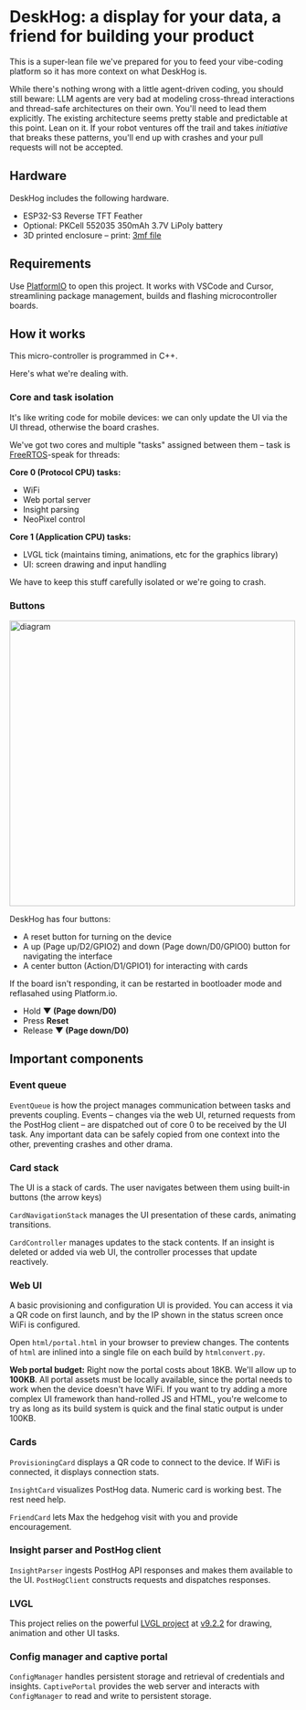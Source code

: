 # DeskHog: a display for your data, a friend for building your product

This is a super-lean file we've prepared for you to feed your vibe-coding platform so it has more context on what DeskHog is. 

While there's nothing wrong with a little agent-driven coding, you should still beware: LLM agents are very bad at modeling cross-thread interactions and thread-safe architectures on their own. You'll need to lead them explicitly. The existing architecture seems pretty stable and predictable at this point. Lean on it. If your robot ventures off the trail and takes *initiative* that breaks these patterns, you'll end up with crashes and your pull requests will not be accepted.

## Hardware

DeskHog includes the following hardware.

- ESP32-S3 Reverse TFT Feather
- Optional: PKCell 552035 350mAh 3.7V LiPoly battery 
- 3D printed enclosure – print: [3mf file](3d-printing)

## Requirements

Use [PlatformIO](https://platformio.org) to open this project. It works with VSCode and Cursor, streamlining package management, builds and flashing microcontroller boards.

## How it works

This micro-controller is programmed in C++. 

Here's what we're dealing with.

### Core and task isolation

It's like writing code for mobile devices: we can only update the UI via the UI thread, otherwise the board crashes.

We've got two cores and multiple "tasks" assigned between them – task is [FreeRTOS](https://github.com/espressif/arduino-esp32/tree/master/libraries/ESP32/examples/FreeRTOS/BasicMultiThreading)-speak for threads:

**Core 0 (Protocol CPU) tasks:**
- WiFi
- Web portal server
- Insight parsing
- NeoPixel control

**Core 1 (Application CPU) tasks:**
- LVGL tick (maintains timing, animations, etc for the graphics library) 
- UI: screen drawing and input handling

We have to keep this stuff carefully isolated or we're going to crash.

### Buttons

<img width="500" alt="diagram" src="https://github.com/user-attachments/assets/14ea2440-90d8-4540-bebb-045c18fbbc99" />

DeskHog has four buttons:

- A reset button for turning on the device
- A up (Page up/D2/GPIO2) and down (Page down/D0/GPIO0) button for navigating the interface
- A center button (Action/D1/GPIO1) for interacting with cards

If the board isn't responding, it can be restarted in bootloader mode and reflasahed using Platform.io. 

- Hold **▼ (Page down/D0)**
- Press **Reset**
- Release **▼ (Page down/D0)**

## Important components

### Event queue

`EventQueue` is how the project manages communication between tasks and prevents coupling. Events – changes via the web UI, returned requests from the PostHog client – are dispatched out of core 0 to be received by the UI task. Any important data can be safely copied from one context into the other, preventing crashes and other drama.

### Card stack

The UI is a stack of cards. The user navigates between them using built-in buttons (the arrow keys)

`CardNavigationStack` manages the UI presentation of these cards, animating transitions.

`CardController` manages updates to the stack contents. If an insight is deleted or added via web UI, the controller processes that update reactively.

### Web UI

A basic provisioning and configuration UI is provided. You can access it via a QR code on first launch, and by the IP shown in the status screen once WiFi is configured.

Open `html/portal.html` in your browser to preview changes. The contents of `html` are inlined into a single file on each build by `htmlconvert.py`.

**Web portal budget:** Right now the portal costs about 18KB. We'll allow up to **100KB**. All portal assets must be locally available, since the portal needs to work when the device doesn't have WiFi. If you want to try adding a more complex UI framework than hand-rolled JS and HTML, you're welcome to try as long as its build system is quick and the final static output is under 100KB.

### Cards

`ProvisioningCard` displays a QR code to connect to the device. If WiFi is connected, it displays connection stats.

`InsightCard` visualizes PostHog data. Numeric card is working best. The rest need help.

`FriendCard` lets Max the hedgehog visit with you and provide encouragement.

### Insight parser and PostHog client

`InsightParser` ingests PostHog API responses and makes them available to the UI. `PostHogClient` constructs requests and dispatches responses.

### LVGL

This project relies on the powerful [LVGL project](https://docs.lvgl.io/9.2/intro/index.html) at [v9.2.2](https://registry.platformio.org/libraries/lvgl/lvgl?version=9.2.2) for drawing, animation and other UI tasks.

### Config manager and captive portal

`ConfigManager` handles persistent storage and retrieval of credentials and insights. `CaptivePortal` provides the web server and interacts with `ConfigManager` to read and write to persistent storage.
